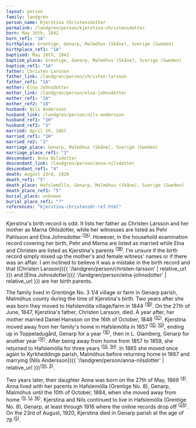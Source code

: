 ```yaml
---
layout: person
family: landgren
person_name: Kjerstina Christensdotter
permalink: /landgren/person/kjerstina-christensdotter
born: May 16th, 1842
born_ref1: "1A"
birthplace: Grentige, Genarp, Malmöhus (Skåne), Sverige (Sweden)
birthplace_ref1: "1A"
baptised: May 18th, 1842
baptism_place: Grentige, Genarp, Malmöhus (Skåne), Sverige (Sweden)
baptism_ref1: "1A"
father: Christen Larsson
father_link: /landgren/person/christen-larsson
father_ref1: "1A"
mother: Elna Johnsdotter
mother_link: /landgren/person/elna-johnsdotter
mother_ref1: "1A"
mother_ref2: "1B"
husband: Nils Andersson
husband_link: /landgren/person/nils-andersson
husband_ref1: "1H"
husband_ref2: "3"
married: April 19, 1867
married_ref1: "1H"
married_re2: "3"
marriage_place: Genarp, Malmöhus (Skåne), Sverige (Sweden)
marriage_place_ref1: "3"
descendant: Anna Nilsdotter
descendant_link: /landgren/person/anna-nilsdotter
descendant_ref1: "4"
death: August 23rd, 1920
death_ref1: "5"
death_place: Hafslemölla, Genarp, Malmöhus (Skåne), Sverige (Sweden)
death_place_ref1: "5"
burial_place: unknown
burial_place_ref1: "?"
references: "kjerstina-christensdr-ref.html"
---
```

Kjerstina's birth record is odd. It lists her father as Christen Larsson and her mother as Marna Ohlsdotter, while her witnesses are listed as Pehr Pahlsson and Elna Johnsdotter <sup>([1A](#1A))</sup>. However, in the household examination record covering her birth, Pehr and Marna are listed as married while Elna and Christen are listed as Kjerstina's parents <sup>([1B](#1B))</sup>. I'm unsure if the birth record simply mixed up the mother's and female witness' names or if there was an affair. I am inclined to believe it was a mistake in the birth record and that [Christen Larsson]({{ '/landgren/person/christen-larsson' | relative_url }}) and [Elna Johnsdotter]({{ '/landgren/person/elna-johnsdotter' | relative_url }}) are her birth parents.

The family lived in Grentinge No. 3 1/4 village or farm in Genarp parish, Malmöhus county during the time of Kjerstina's birth. Two years after she was born they moved to Hafslemölla village/farm in 1844 <sup>([1B](#1B))</sup>. On the 27th of June, 1847, Kjerstina's father, Christen Larsson, died. A year after, her mother married Daniel Hansson on the 16th of October, 1848 <sup>([1C](#1C))</sup>. Kjerstina moved away from her family's home in Hafslemölla in 1857 <sup>([1D](#1D), [1G](#1G))</sup>, ending up in Toppeladugård, Genarp for a year <sup>([1E](#1E))</sup>, then in L. Glamberg, Genarp for another year <sup>([1F](#1F))</sup>. After being away from home from 1857 to 1859, she returned to Hafslemölla for three years <sup>([1G](#1G), [1H](#1H))</sup>. In 1865 she moved once again to Kyrkheddinge parish, Malmöhus before returning home in 1867 and marrying [Nils Andersson]({{ '/landgren/person/anna-nilsdotter' | relative_url }})<sup>([1H](#1H), [3](#3))</sup>.

Two years later, their daughter Anna was born on the 27th of May, 1869 <sup>([4](#4))</sup>. Anna lived with her parents in Hafslemölla (Grentige No. 8), Genarp, Malmöhus until the 10th of October, 1884, when she moved away from home <sup>([1I](#1I), [1J](#1J), [1K](#1K))</sup>. Kjerstina and Nils continued to live in Hafslemölla (Grentige No. 8), Genarp, at least through 1916 where the online records drop off <sup>([2A](#2A))</sup>. On the 23rd of August, 1920, Kjerstina died in Genarp parish at the age of 78 <sup>([5](#5))</sup>.
